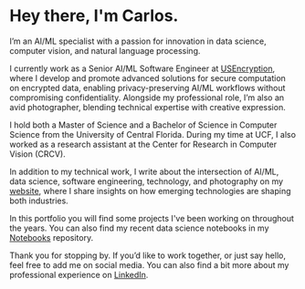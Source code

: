 # Hey there, I'm Carlos.

I’m an AI/ML specialist with a passion for innovation in data science, computer vision, and natural language processing.

I currently work as a Senior AI/ML Software Engineer at [USEncryption](https://usencryption.com), where I develop and promote advanced solutions for secure computation on encrypted data, enabling privacy-preserving AI/ML workflows without compromising confidentiality. Alongside my professional role, I’m also an avid photographer, blending technical expertise with creative expression.

I hold both a Master of Science and a Bachelor of Science in Computer Science from the University of Central Florida. During my time at UCF, I also worked as a research assistant at the Center for Research in Computer Vision (CRCV).

In addition to my technical work, I write about the intersection of AI/ML, data science, software engineering, technology, and photography on my [website](https://csbanon.com), where I share insights on how emerging technologies are shaping both industries.

In this portfolio you will find some projects I've been working on throughout the years. You can also find my recent data science notebooks in my [Notebooks](https://github.com/csbanon/notebooks) repository.

Thank you for stopping by. If you’d like to work together, or just say hello, feel free to add me on social media. You can also find a bit more about my professional experience on [LinkedIn](https://www.linkedin.com/in/csbanon/).

<!--
**csbanon/csbanon** is a ✨ _special_ ✨ repository because its `README.md` (this file) appears on your GitHub profile.

Here are some ideas to get you started:

- 🔭 I’m currently working on ...
- 🌱 I’m currently learning ...
- 👯 I’m looking to collaborate on ...
- 🤔 I’m looking for help with ...
- 💬 Ask me about ...
- 📫 How to reach me: ...
- 😄 Pronouns: ...
- ⚡ Fun fact: ...
-->
